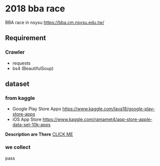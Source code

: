 # 2018 bba race
BBA race in nsysu https://bba.cm.nsysu.edu.tw/

## Requirement

### Crawler
- requests
- bs4 (BeautifulSoup)

## dataset
### from kaggle
- Google Play Store Apps
https://www.kaggle.com/lava18/google-play-store-apps
- iOS App Store
https://www.kaggle.com/ramamet4/app-store-apple-data-set-10k-apps

**Description are There**
[CLICK ME](data/csv_desc.md)


### we collect
pass
